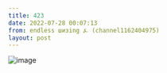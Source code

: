 ```yaml
---
title: 423
date: 2022-07-28 00:07:13
from: endless шизing ⍼ (channel1162404975)
layout: post
---
```


![image](photos/photo_16@28-07-2022_00-07-13.jpg)


